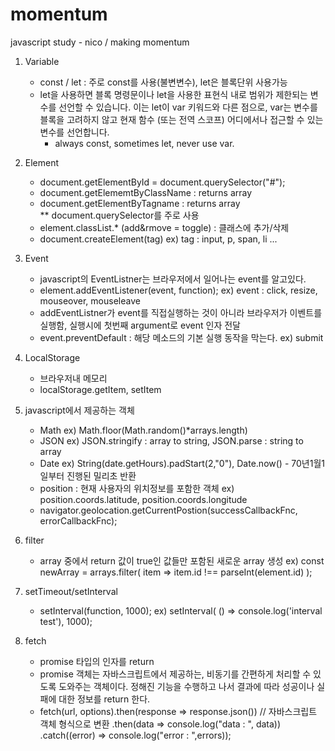 # momentum
javascript study - nico / making momentum 

1. Variable
	- const / let : 주로 const를 사용(불변변수), let은 블록단위 사용가능
	- let을 사용하면 블록 명령문이나 let을 사용한 표현식 내로 범위가 제한되는 변수를 선언할 수 있습니다. 
		이는 let이 var 키워드와 다른 점으로, var는 변수를 블록을 고려하지 않고 현재 함수 (또는 전역 스코프) 
		어디에서나 접근할 수 있는 변수를 선언합니다.
		* always const, sometimes let, never use var.

2. Element
	- document.getElementById = document.querySelector("#");
	- document.getElememtByClassName : returns array
	- document.getElementByTagname : returns array  
	** document.querySelector를 주로 사용
	- element.classList.* (add&rmove = toggle) : 클래스에 추가/삭제
	- document.createElement(tag) ex) tag : input, p, span, li ...
  
3. Event
	- javascript의 EventListner는 브라우저에서 일어나는 event를 알고있다.
	- element.addEventListener(event, function); ex) event : click, resize, mouseover, mouseleave
	- addEventListner가 event를 직접실행하는 것이 아니라 브라우저가 이벤트를 실행함, 실행시에 첫번째 argument로 event 인자 전달
	- event.preventDefault : 해당 메소드의 기본 실행 동작을 막는다. ex) submit
	
4. LocalStorage
	- 브라우저내 메모리 
	- localStorage.getItem, setItem 
 
5. javascript에서 제공하는 객체 
	- Math ex) Math.floor(Math.random()*arrays.length)
	- JSON ex) JSON.stringify : array to string, JSON.parse : string to array
	- Date ex) String(date.getHours).padStart(2,"0"), Date.now() - 70년1월1일부터 진행된 밀리초 반환
	- position : 현재 사용자의 위치정보를 포함한 객체 ex) position.coords.latitude, position.coords.longitude
	- navigator.geolocation.getCurrentPostion(successCallbackFnc, errorCallbackFnc);

6. filter
	- array 중에서 return 값이 true인 값들만 포함된 새로운 array 생성
	ex) const newArray = arrays.filter( item => item.id !== parseInt(element.id) );
	
7. setTimeout/setInterval
	- setInterval(function, 1000);
	ex) setInterval( () => console.log('interval test'), 1000);

8. fetch 
	- promise 타입의 인자를 return 
	- promise 객체는 자바스크립트에서 제공하는, 비동기를 간편하게 처리할 수 있도록 도와주는 객체이다. 
	  정해진 기능을 수행하고 나서 결과에 따라 성공이나 실패에 대한 정보를 return 한다.
	- fetch(url, options).then(response => response.json()) // 자바스크립트 객체 형식으로 변환
						.then(data => console.log("data : ", data))	
						.catch((error) => console.log("error : ",errors));
